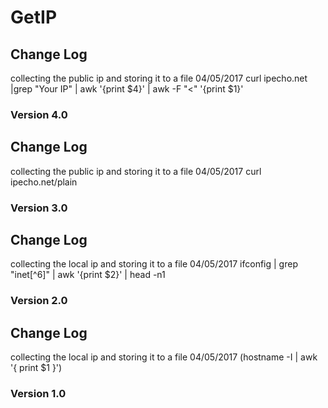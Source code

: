 # GetIP
## Change Log
collecting the public ip and storing it to a file
04/05/2017 
	curl ipecho.net |grep "Your IP" | awk '{print $4}' | awk -F "<" '{print $1}'
### Version 4.0

## Change Log
collecting the public ip and storing it to a file
04/05/2017
	curl ipecho.net/plain
### Version 3.0

## Change Log
collecting the local ip and storing it to a file
04/05/2017
	ifconfig | grep "inet[^6]" | awk '{print $2}' | head -n1
### Version 2.0

## Change Log
collecting the local ip and storing it to a file
04/05/2017 
	(hostname -I | awk '{ print $1 }')
### Version 1.0
